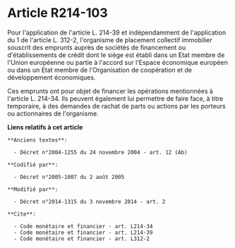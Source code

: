 # Article R214-103

Pour l'application de l'article L. 214-39 et indépendamment de l'application du 1 de l'article L. 312-2,          l'organisme
de placement collectif immobilier souscrit des emprunts auprès de sociétés de financement ou d'établissements de crédit dont
le siège est établi dans un Etat membre de l'Union européenne ou partie à l'accord sur l'Espace économique européen ou dans
un Etat membre de l'Organisation de coopération et de développement économiques. 

Ces emprunts ont pour objet de financer les opérations mentionnées à l'article L. 214-34. Ils peuvent également lui permettre
de faire face, à titre temporaire, à des demandes de rachat de parts ou actions par les porteurs ou actionnaires de
l'organisme.

**Liens relatifs à cet article**

	**Anciens textes**:

	  - Décret n°2004-1255 du 24 novembre 2004 - art. 12 (Ab)

	**Codifié par**:

	  - Décret n°2005-1007 du 2 août 2005

	**Modifié par**:

	  - Décret n°2014-1315 du 3 novembre 2014 - art. 2

	**Cite**:

	  - Code monétaire et financier - art. L214-34
	  - Code monétaire et financier - art. L214-39
	  - Code monétaire et financier - art. L312-2
